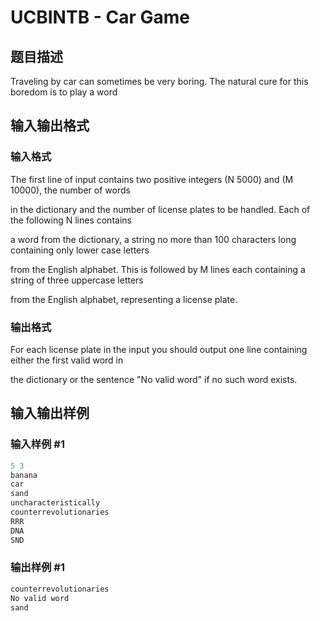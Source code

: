 # UCBINTB - Car Game

## 题目描述

Traveling by car can sometimes be very boring. The natural cure for this boredom is to play a word

## 输入输出格式

### 输入格式

The first line of input contains two positive integers (N 5000) and (M 10000), the number of words

in the dictionary and the number of license plates to be handled. Each of the following N lines contains

a word from the dictionary, a string no more than 100 characters long containing only lower case letters

from the English alphabet. This is followed by M lines each containing a string of three uppercase letters

from the English alphabet, representing a license plate.

### 输出格式

For each license plate in the input you should output one line containing either the first valid word in

the dictionary or the sentence "No valid word" if no such word exists.

## 输入输出样例

### 输入样例 #1

```cpp
5 3
banana
car
sand
uncharacteristically
counterrevolutionaries
RRR
DNA
SND
```


### 输出样例 #1

```cpp
counterrevolutionaries
No valid word
sand
```


